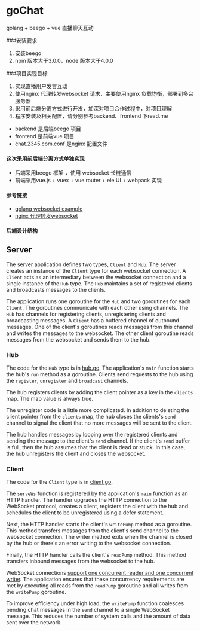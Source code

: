 # goChat
golang + beego + vue 直播聊天互动

###安装要求
1. 安装beego
2. npm 版本大于3.0.0，node 版本大于4.0.0


###项目实现目标
1. 实现直播用户发言互动
2. 使用nginx 代理转发websocket 请求，主要使用nginx 负载均衡，部署到多台服务器
3. 采用前后端分离方式进行开发，加深对项目合作过程中，对项目理解
4. 程序安装及相关配置，请分别参考backend、frontend 下read.me

* backend 是后端beego 项目
* frontend 是前端vue 项目
* chat.2345.com.conf 是nginx 配置文件

#### 这次采用前后端分离方式单独实现
* 后端采用beego 框架 ，使用 websocket 长链通信
* 前端采用vue.js + vuex + vue router + ele UI + webpack 实现 

#### 参考链接
*  [golang websocket example](https://github.com/gorilla/websocket/tree/master/examples/chat)
* [nginx 代理转发websocket](https://wiki.swoole.com/wiki/page/326.html)

#### 后端设计结构

## Server

The server application defines two types, `Client` and `Hub`. The server
creates an instance of the `Client` type for each websocket connection. A
`Client` acts as an intermediary between the websocket connection and a single
instance of the `Hub` type. The `Hub` maintains a set of registered clients and
broadcasts messages to the clients.

The application runs one goroutine for the `Hub` and two goroutines for each
`Client`. The goroutines communicate with each other using channels. The `Hub`
has channels for registering clients, unregistering clients and broadcasting
messages. A `Client` has a buffered channel of outbound messages. One of the
client's goroutines reads messages from this channel and writes the messages to
the websocket. The other client goroutine reads messages from the websocket and
sends them to the hub.

### Hub 

The code for the `Hub` type is in
[hub.go](https://github.com/gorilla/websocket/blob/master/examples/chat/hub.go). 
The application's `main` function starts the hub's `run` method as a goroutine.
Clients send requests to the hub using the `register`, `unregister` and
`broadcast` channels.

The hub registers clients by adding the client pointer as a key in the
`clients` map. The map value is always true.

The unregister code is a little more complicated. In addition to deleting the
client pointer from the `clients` map, the hub closes the clients's `send`
channel to signal the client that no more messages will be sent to the client.

The hub handles messages by looping over the registered clients and sending the
message to the client's `send` channel. If the client's `send` buffer is full,
then the hub assumes that the client is dead or stuck. In this case, the hub
unregisters the client and closes the websocket.

### Client

The code for the `Client` type is in [client.go](https://github.com/gorilla/websocket/blob/master/examples/chat/client.go).

The `serveWs` function is registered by the application's `main` function as
an HTTP handler. The handler upgrades the HTTP connection to the WebSocket
protocol, creates a client, registers the client with the hub and schedules the
client to be unregistered using a defer statement.

Next, the HTTP handler starts the client's `writePump` method as a goroutine.
This method transfers messages from the client's send channel to the websocket
connection. The writer method exits when the channel is closed by the hub or
there's an error writing to the websocket connection.

Finally, the HTTP handler calls the client's `readPump` method. This method
transfers inbound messages from the websocket to the hub.

WebSocket connections [support one concurrent reader and one concurrent
writer](https://godoc.org/github.com/gorilla/websocket#hdr-Concurrency). The
application ensures that these concurrency requirements are met by executing
all reads from the `readPump` goroutine and all writes from the `writePump`
goroutine.

To improve efficiency under high load, the `writePump` function coalesces
pending chat messages in the `send` channel to a single WebSocket message. This
reduces the number of system calls and the amount of data sent over the
network.